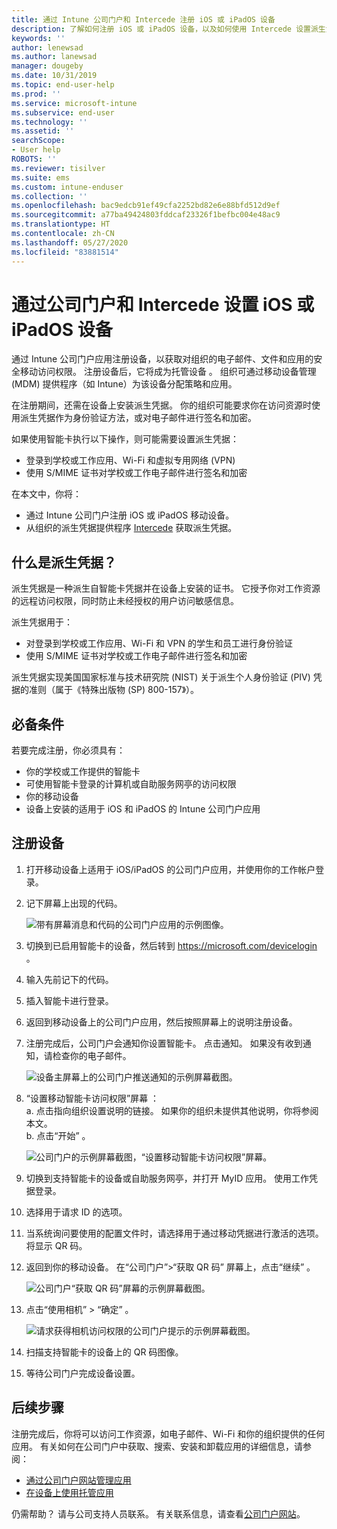 ```yaml
---
title: 通过 Intune 公司门户和 Intercede 注册 iOS 或 iPadOS 设备
description: 了解如何注册 iOS 或 iPadOS 设备，以及如何使用 Intercede 设置派生凭据身份验证。
keywords: ''
author: lenewsad
ms.author: lanewsad
manager: dougeby
ms.date: 10/31/2019
ms.topic: end-user-help
ms.prod: ''
ms.service: microsoft-intune
ms.subservice: end-user
ms.technology: ''
ms.assetid: ''
searchScope:
- User help
ROBOTS: ''
ms.reviewer: tisilver
ms.suite: ems
ms.custom: intune-enduser
ms.collection: ''
ms.openlocfilehash: bac9edcb91ef49cfa2252bd82e6e88bfd512d9ef
ms.sourcegitcommit: a77ba49424803fddcaf23326f1befbc004e48ac9
ms.translationtype: HT
ms.contentlocale: zh-CN
ms.lasthandoff: 05/27/2020
ms.locfileid: "83881514"
---
```

# <a name="set-up-ios-or-ipados-device-with-company-portal-and-intercede"></a>通过公司门户和 Intercede 设置 iOS 或 iPadOS 设备

通过 Intune 公司门户应用注册设备，以获取对组织的电子邮件、文件和应用的安全移动访问权限。  注册设备后，它将成为托管设备  。 组织可通过移动设备管理 (MDM) 提供程序（如 Intune）为该设备分配策略和应用。  

在注册期间，还需在设备上安装派生凭据。 你的组织可能要求你在访问资源时使用派生凭据作为身份验证方法，或对电子邮件进行签名和加密。 

如果使用智能卡执行以下操作，则可能需要设置派生凭据：

* 登录到学校或工作应用、Wi-Fi 和虚拟专用网络 (VPN)
* 使用 S/MIME 证书对学校或工作电子邮件进行签名和加密  

在本文中，你将：  

* 通过 Intune 公司门户注册 iOS 或 iPadOS 移动设备。  
* 从组织的派生凭据提供程序 [Intercede](https://www.intercede.com/) 获取派生凭据。   


## <a name="what-are-derived-credentials"></a>什么是派生凭据？  
派生凭据是一种派生自智能卡凭据并在设备上安装的证书。 它授予你对工作资源的远程访问权限，同时防止未经授权的用户访问敏感信息。  

派生凭据用于： 
* 对登录到学校或工作应用、Wi-Fi 和 VPN 的学生和员工进行身份验证
* 使用 S/MIME 证书对学校或工作电子邮件进行签名和加密  

派生凭据实现美国国家标准与技术研究院 (NIST) 关于派生个人身份验证 (PIV) 凭据的准则（属于《特殊出版物 (SP) 800-157》）。  

## <a name="prerequisites"></a>必备条件

 若要完成注册，你必须具有：

* 你的学校或工作提供的智能卡
* 可使用智能卡登录的计算机或自助服务网亭的访问权限
* 你的移动设备
* 设备上安装的适用于 iOS 和 iPadOS 的 Intune 公司门户应用


## <a name="enroll-device"></a>注册设备  
1. 打开移动设备上适用于 iOS/iPadOS 的公司门户应用，并使用你的工作帐户登录。  
2. 记下屏幕上出现的代码。  

    ![带有屏幕消息和代码的公司门户应用的示例图像。](./media/copy-code-intercede.png)  
1. 切换到已启用智能卡的设备，然后转到 https://microsoft.com/devicelogin 。 

1. 输入先前记下的代码。
 
2. 插入智能卡进行登录。   

3. 返回到移动设备上的公司门户应用，然后按照屏幕上的说明注册设备。  
4. 注册完成后，公司门户会通知你设置智能卡。 点击通知。 如果没有收到通知，请检查你的电子邮件。   

    ![设备主屏幕上的公司门户推送通知的示例屏幕截图。](./media/action-required-in-app-intercede.png)  

5. “设置移动智能卡访问权限”屏幕  ：  
    a. 点击指向组织设置说明的链接。 如果你的组织未提供其他说明，你将参阅本文。  
    b. 点击“开始”  。  

    ![公司门户的示例屏幕截图，“设置移动智能卡访问权限”屏幕。](./media/smart-card-info-intercede.png)  

6. 切换到支持智能卡的设备或自助服务网亭，并打开 MyID 应用。 使用工作凭据登录。  
7. 选择用于请求 ID 的选项。 
8. 当系统询问要使用的配置文件时，请选择用于通过移动凭据进行激活的选项。 将显示 QR 码。  
9. 返回到你的移动设备。 在“公司门户”>“获取 QR 码”  屏幕上，点击“继续”  。  

    ![公司门户“获取 QR 码”屏幕的示例屏幕截图。](./media/get-qr-code-intercede.png) 
 
10. 点击“使用相机”   > “确定”  。  

    ![请求获得相机访问权限的公司门户提示的示例屏幕截图。](./media/allow-cp-camera-access-intercede.png)  

11. 扫描支持智能卡的设备上的 QR 码图像。 
12. 等待公司门户完成设备设置。  

## <a name="next-steps"></a>后续步骤  
注册完成后，你将可以访问工作资源，如电子邮件、Wi-Fi 和你的组织提供的任何应用。 有关如何在公司门户中获取、搜索、安装和卸载应用的详细信息，请参阅：

* [通过公司门户网站管理应用](manage-apps-cpweb.md)  
* [在设备上使用托管应用](use-managed-apps-on-your-device-ios.md)  

仍需帮助？ 请与公司支持人员联系。 有关联系信息，请查看[公司门户网站](https://go.microsoft.com/fwlink/?linkid=2010980)。
